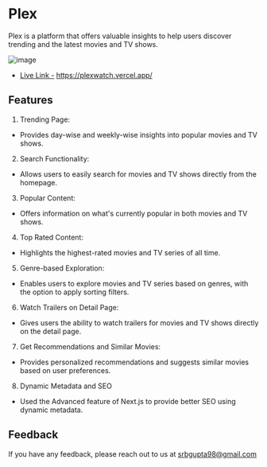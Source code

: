 # Plex

Plex is a platform that offers valuable insights to help users discover trending and the latest movies and TV shows.

![image](https://github.com/srb1998/plex/assets/80816037/3739106d-1dd5-4866-b6b4-5d025f235cae)


- [Live Link -](#features)
https://plexwatch.vercel.app/

## Features

1) Trending Page: 
 - Provides day-wise and weekly-wise insights into popular movies and TV shows.
2) Search Functionality:
 - Allows users to easily search for movies and TV shows directly from the homepage.
3) Popular Content:
 - Offers information on what's currently popular in both movies and TV shows.
4) Top Rated Content:
 - Highlights the highest-rated movies and TV series of all time.
5) Genre-based Exploration:
 - Enables users to explore movies and TV series based on genres, with the option to apply sorting filters.
6) Watch Trailers on Detail Page:
 - Gives users the ability to watch trailers for movies and TV shows directly on the detail page.
7) Get Recommendations and Similar Movies:
 - Provides personalized recommendations and suggests similar movies based on user preferences.
8) Dynamic Metadata and SEO
 - Used the Advanced feature of Next.js to provide better SEO using dynamic metadata.

## Feedback

If you have any feedback, please reach out to us at srbgupta98@gmail.com
